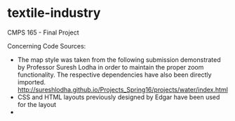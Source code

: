 # textile-industry
CMPS 165 - Final Project



Concerning Code Sources:
  - The map style was taken from the following submission demonstrated by Professor Suresh Lodha
    in order to maintain the proper zoom functionality. The respective dependencies have also been directly imported.
    http://sureshlodha.github.io/Projects_Spring16/projects/water/index.html
  - CSS and HTML layouts previously designed by Edgar have been used for the layout
  - 
